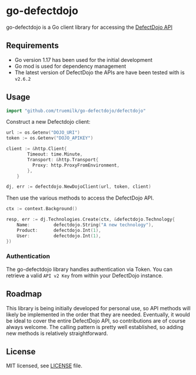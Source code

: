 # go-defectdojo

go-defectdojo is a Go client library for accessing the [DefectDojo API](https://defectdojo.github.io/django-DefectDojo/integrations/api-v2-docs/)

## Requirements ##

- Go version 1.17 has been used for the initial development
- Go mod is used for dependency management
- The latest version of DefectDojo the APIs are have been tested with is `v2.6.2`

## Usage ##

```go
import "github.com/truemilk/go-defectdojo/defectdojo"
```

Construct a new Defectdojo client:

```go
url := os.Getenv("DOJO_URI")
token := os.Getenv("DOJO_APIKEY")

client := &http.Client{
        Timeout: time.Minute,
        Transport: &http.Transport{
          Proxy: http.ProxyFromEnvironment,
        },
    }

dj, err := defectdojo.NewDojoClient(url, token, client)
```

Then use the various methods to access the DefectDojo API.

```go
ctx := context.Background()

resp, err := dj.Technologies.Create(ctx, &defectdojo.Technology{
    Name:         defectdojo.String("A new technology"),
    Product:      defectdojo.Int(1),
    User:         defectdojo.Int(1),
})
```

### Authentication ###

The go-defectdojo library handles authentication via Token. You can retrieve a valid `API v2 Key` from within your DefectDojo instance.

## Roadmap ##

This library is being initially developed for personal use, so API methods will likely be implemented in the order that they are needed. Eventually, it would be ideal to cover the entire DefectDojo API, so contributions are of course always welcome. The calling pattern is pretty well established, so adding new methods is relatively straightforward.

## License ##

MIT licensed, see [LICENSE][LICENSE] file.

[LICENSE]: ./LICENSE
